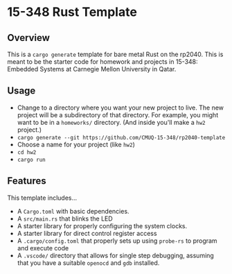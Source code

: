 # 15-348 Rust Template

## Overview

This is a `cargo generate` template for bare metal Rust on the rp2040.  This is meant to be the starter code for homework and projects in 15-348: Embedded Systems at Carnegie Mellon University in Qatar.

## Usage

- Change to a directory where you want your new project to live.  The new project will be a subdirectory of that directory.  For example, you might want to be in a `homeworks/` directory.  (And inside you'll make a `hw2` project.)
- `cargo generate --git https://github.com/CMUQ-15-348/rp2040-template`
- Choose a name for your project (like `hw2`)
- `cd hw2`
- `cargo run`

## Features

This template includes...

- A `Cargo.toml` with basic dependencies.
- A `src/main.rs` that blinks the LED
- A starter library for properly configuring the system clocks.
- A starter library for direct control register access
- A `.cargo/config.toml` that properly sets up using `probe-rs` to program and execute code
- A `.vscode/` directory that allows for single step debugging, assuming that you have a suitable `openocd` and `gdb` installed.
